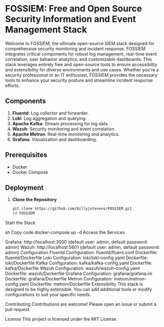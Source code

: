 # FOSSIEM: Free and Open Source Security Information and Event Management Stack

Welcome to FOSSIEM, the ultimate open-source SIEM stack designed for comprehensive security monitoring and incident response. FOSSIEM integrates critical components for robust log management, real-time event correlation, user behavior analytics, and customizable dashboards. This stack leverages entirely free and open-source tools to ensure accessibility and extensibility for diverse environments and use cases. Whether you're a security professional or an IT enthusiast, FOSSIEM provides the necessary tools to enhance your security posture and streamline incident response efforts.

## Components

1. **Fluentd**: Log collector and forwarder.
2. **Loki**: Log aggregation and querying.
3. **Apache Kafka**: Stream processing for log data.
4. **Wazuh**: Security monitoring and event correlation.
5. **Apache Metron**: Real-time monitoring and analytics.
6. **Grafana**: Visualization and dashboarding.

## Prerequisites

- Docker
- Docker Compose

## Deployment

1. **Clone the Repository**

   ```sh
   git clone https://github.com/billyjstevens/FOSSIEM.git
   cd FOSSIEM
Start the Stack

sh
Copy code
docker-compose up -d
Access the Services

Grafana: http://localhost:3000 (default user: admin, default password: admin)
Wazuh: http://localhost:5601 (default user: admin, default password: admin)
Configuration
Fluentd
Configuration: fluentd/fluent.conf
Dockerfile: fluentd/Dockerfile
Loki
Configuration: loki/loki-config.yaml
Dockerfile: loki/Dockerfile
Kafka
Configuration: kafka/kafka-config.yaml
Dockerfile: kafka/Dockerfile
Wazuh
Configuration: wazuh/wazuh-config.yaml
Dockerfile: wazuh/Dockerfile
Grafana
Configuration: grafana/grafana.ini
Dockerfile: grafana/Dockerfile
Metron
Configuration: metron/metron-config.yaml
Dockerfile: metron/Dockerfile
Extensibility
This stack is designed to be highly extensible. You can add additional tools or modify configurations to suit your specific needs.

Contributing
Contributions are welcome! Please open an issue or submit a pull request.

License
This project is licensed under the MIT License.
